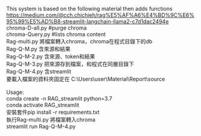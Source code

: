 This system is based on the following material then adds functions<br>
https://medium.com/@cch.chichieh/rag%E5%AF%A6%E4%BD%9C%E6%95%99%E5%AD%B8-streamlit-langchain-llama2-c7d1dac2494e <br>
chroma-D-all.py #purge chroma <br>
chroma-Query.py #lists chroma content <br>
Rag-multi.py  將檔案轉入chroma，chroma在程式目錄下的db <br>
Rag-Q-M.py     含來源和結果 <br>
Rag-Q-M-2.py 含來源、token和結果 <br>
Rag-Q-M-3.py  把來源存到檔案，和程式在同層目錄下 <br>
Rag-Q-M-4.py  含streamlit <br>
要載入檔案的資料夾固定在 C:\Users\user\Material\Report\source <br>
 <br>
Usage: <br>
conda create -n RAG_streamlit python=3.7 <br>
conda activate RAG_streamlit <br>
安裝套件pip install -r requirements.txt <br>
執行Rag-multi.py  將檔案轉入chroma <br>
streamlit run Rag-Q-M-4.py <br>
